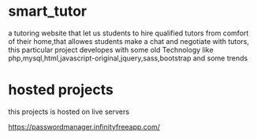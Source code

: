 # smart_tutor

a tutoring website that let us students to hire qualified tutors from comfort of their home,that allowes students make a chat and negotiate with tutors,
this particular project developes with some old Technology like php,mysql,html,javascript-original,jquery,sass,bootstrap and some trends

# hosted projects

this projects is hosted on live servers 

https://passwordmanager.infinityfreeapp.com/
